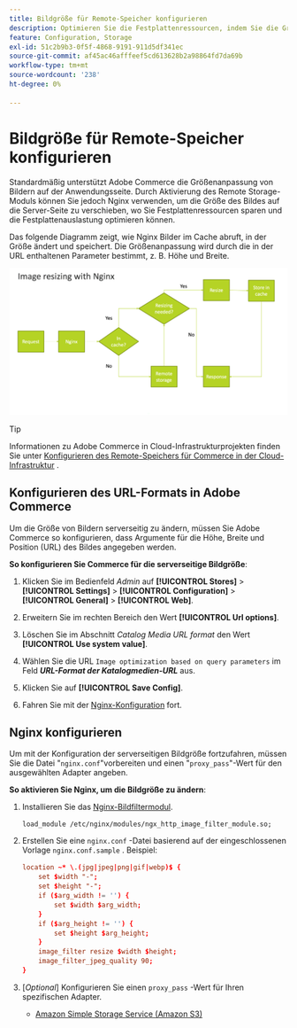 ```yaml
---
title: Bildgröße für Remote-Speicher konfigurieren
description: Optimieren Sie die Festplattenressourcen, indem Sie die Größe des serverseitigen Bildes konfigurieren.
feature: Configuration, Storage
exl-id: 51c2b9b3-0f5f-4868-9191-911d5df341ec
source-git-commit: af45ac46afffeef5cd613628b2a98864fd7da69b
workflow-type: tm+mt
source-wordcount: '238'
ht-degree: 0%

---
```


# Bildgröße für Remote-Speicher konfigurieren

Standardmäßig unterstützt Adobe Commerce die Größenanpassung von Bildern auf der Anwendungsseite. Durch Aktivierung des Remote Storage-Moduls können Sie jedoch Nginx verwenden, um die Größe des Bildes auf die Server-Seite zu verschieben, wo Sie Festplattenressourcen sparen und die Festplattenauslastung optimieren können.

Das folgende Diagramm zeigt, wie Nginx Bilder im Cache abruft, in der Größe ändert und speichert. Die Größenanpassung wird durch die in der URL enthaltenen Parameter bestimmt, z. B. Höhe und Breite.

![Bildgröße](../../assets/configuration/remote-storage-nginx-image-resize.png)

>[!TIP]
>
>Informationen zu Adobe Commerce in Cloud-Infrastrukturprojekten finden Sie unter [Konfigurieren des Remote-Speichers für Commerce in der Cloud-Infrastruktur](cloud-support.md) .

## Konfigurieren des URL-Formats in Adobe Commerce

Um die Größe von Bildern serverseitig zu ändern, müssen Sie Adobe Commerce so konfigurieren, dass Argumente für die Höhe, Breite und Position (URL) des Bildes angegeben werden.

**So konfigurieren Sie Commerce für die serverseitige Bildgröße**:

1. Klicken Sie im Bedienfeld _Admin_ auf **[!UICONTROL Stores]** > **[!UICONTROL Settings]** > **[!UICONTROL Configuration]** > **[!UICONTROL General]** > **[!UICONTROL Web]**.

1. Erweitern Sie im rechten Bereich den Wert **[!UICONTROL Url options]**.

1. Löschen Sie im Abschnitt _Catalog Media URL format_ den Wert **[!UICONTROL Use system value]**.

1. Wählen Sie die URL `Image optimization based on query parameters` im Feld **_URL-Format der Katalogmedien-URL_** aus.

1. Klicken Sie auf **[!UICONTROL Save Config]**.

1. Fahren Sie mit der [Nginx-Konfiguration](#configure-nginx) fort.

## Nginx konfigurieren

Um mit der Konfiguration der serverseitigen Bildgröße fortzufahren, müssen Sie die Datei &quot;`nginx.conf`&quot;vorbereiten und einen &quot;`proxy_pass`&quot;-Wert für den ausgewählten Adapter angeben.

**So aktivieren Sie Nginx, um die Bildgröße zu ändern**:

1. Installieren Sie das [Nginx-Bildfiltermodul][nginx-module].

   ```shell
   load_module /etc/nginx/modules/ngx_http_image_filter_module.so;
   ```

1. Erstellen Sie eine `nginx.conf` -Datei basierend auf der eingeschlossenen Vorlage `nginx.conf.sample` . Beispiel:

   ```conf
   location ~* \.(jpg|jpeg|png|gif|webp)$ {
       set $width "-";
       set $height "-";
       if ($arg_width != '') {
           set $width $arg_width;
       }
       if ($arg_height != '') {
           set $height $arg_height;
       }
       image_filter resize $width $height;
       image_filter_jpeg_quality 90;
   }
   ```

1. [_Optional_] Konfigurieren Sie einen `proxy_pass` -Wert für Ihren spezifischen Adapter.

   - [Amazon Simple Storage Service (Amazon S3)](remote-storage-aws-s3.md)

<!-- link definitions -->

[nginx-module]: https://nginx.org/en/docs/http/ngx_http_image_filter_module.html
